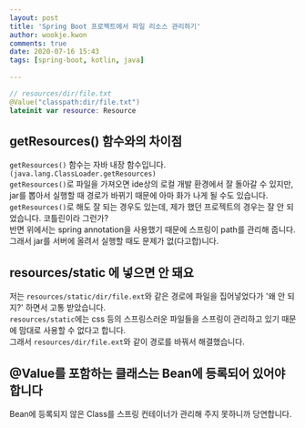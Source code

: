 ```yaml
---  
layout: post  
title: 'Spring Boot 프로젝트에서 파일 리소스 관리하기'  
author: wookje.kwon  
comments: true  
date: 2020-07-16 15:43  
tags: [spring-boot, kotlin, java]  
  
---  
```


```kotlin
// resources/dir/file.txt
@Value("classpath:dir/file.txt")
lateinit var resource: Resource
```

## getResources() 함수와의 차이점

`getResources()` 함수는 자바 내장 함수입니다. `(java.lang.ClassLoader.getResources)`  
`getResources()`로 파일을 가져오면 ide상의 로컬 개발 환경에서 잘 돌아갈 수 있지만, jar를 뽑아서 실행할 때 경로가 바뀌기 때문에 아마 화가 나게 될 수도 있습니다.  
`getResources()`로 해도 잘 되는 경우도 있는데, 제가 했던 프로젝트의 경우는 잘 안 되었습니다. 코틀린이라 그런가?  
반면 위에서는 spring annotation을 사용했기 때문에 스프링이 path를 관리해 줍니다.  
그래서 jar를 서버에 올려서 실행할 때도 문제가 없(다고합)니다.  

## resources/static 에 넣으면 안 돼요  

저는 `resources/static/dir/file.ext`와 같은 경로에 파일을 집어넣었다가 '왜 안 되지?' 하면서 고통 받았습니다.  
`resources/static`에는 css 등의 스프링스러운 파일들을 스프링이 관리하고 있기 때문에 맘대로 사용할 수 없다고 합니다.  
그래서 `resources/dir/file.ext`와 같이 경로를 바꿔서 해결했습니다.  

## @Value를 포함하는 클래스는 Bean에 등록되어 있어야 합니다

Bean에 등록되지 않은 Class를 스프링 컨테이너가 관리해 주지 못하니까 당연합니다.  